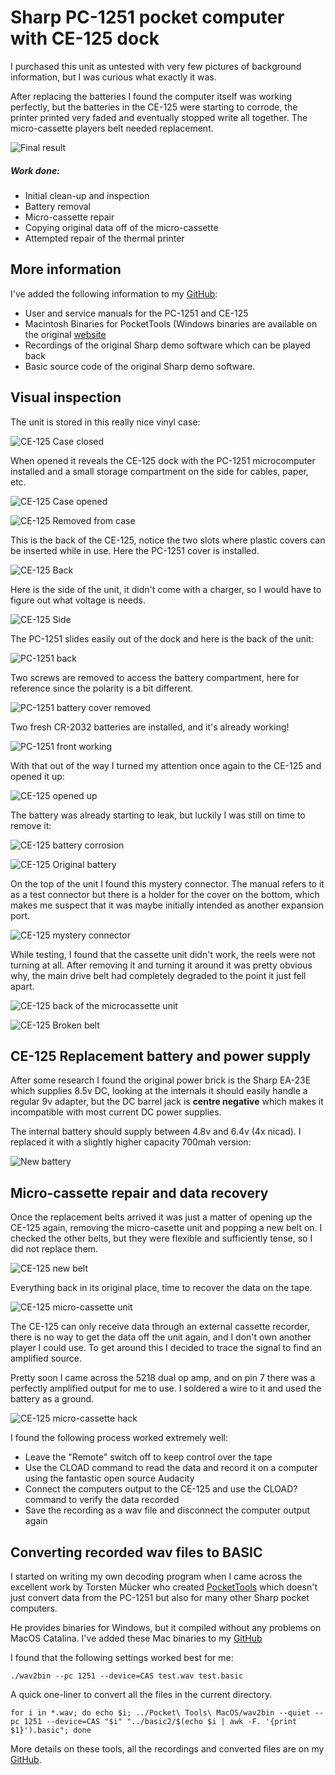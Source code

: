 # Sharp PC-1251 pocket computer with CE-125 dock

I purchased this unit as untested with very few pictures of background information, but I was curious
what exactly it was.

After replacing the batteries I found the computer itself was working perfectly, but the batteries in the
CE-125 were starting to corrode, the printer printed very faded and eventually stopped write all together. The micro-cassette players belt needed replacement.

![Final result](img_019.jpg)

##### Work done:

* Initial clean-up and inspection
* Battery removal
* Micro-cassette repair
* Copying original data off of the micro-cassette
* Attempted repair of the thermal printer

## More information

I've added the following information to my [GitHub](https://github.com/number42net/sharp-pc1251):

* User and service manuals for the PC-1251 and CE-125
* Macintosh Binaries for PocketTools (Windows binaries are available on the original [website](https://www.peil-partner.de/ifhe.de/sharp/)
* Recordings of the original Sharp demo software which can be played back
* Basic source code of the original Sharp demo software.

## Visual inspection

The unit is stored in this really nice vinyl case:

![CE-125 Case closed](img_001.jpg)

When opened it reveals the CE-125 dock with the PC-1251 microcomputer installed and a small
storage compartment on the side for cables, paper, etc.

![CE-125 Case opened](img_002.jpg)

![CE-125 Removed from case](img_003.jpg)

This is the back of the CE-125, notice the two slots where plastic covers can be inserted while in use.
Here the PC-1251 cover is installed.

![CE-125 Back](img_004.jpg)

Here is the side of the unit, it didn't come with a charger, so I would have to figure out what
voltage is needs.

![CE-125 Side](img_005.jpg)

The PC-1251 slides easily out of the dock and here is the back of the unit:

![PC-1251 back](img_006.jpg)

Two screws are removed to access the battery compartment, here for reference since the polarity is
a bit different.

![PC-1251 battery cover removed](img_007.jpg)

Two fresh CR-2032 batteries are installed, and it's already working!

![PC-1251 front working](img_008.jpg)

With that out of the way I turned my attention once again to the CE-125 and opened it up:

![CE-125 opened up](img_009.jpg)

The battery was already starting to leak, but luckily I was still on time to remove it:

![CE-125 battery corrosion](img_010.jpg)

![CE-125 Original battery](img_011.jpg)

On the top of the unit I found this mystery connector. The manual refers to it as a test connector
but there is a holder for the cover on the bottom, which makes me suspect that it was maybe initially
intended as another expansion port.

![CE-125 mystery connector](img_012.jpg)

While testing, I found that the cassette unit didn't work, the reels were not turning at all. After
removing it and turning it around it was pretty obvious why, the main drive belt had completely degraded
to the point it just fell apart.

![CE-125 back of the microcassette unit](img_013.jpg)

![CE-125 Broken belt](img_014.jpg)

## CE-125 Replacement battery and power supply

After some research I found the original power brick is the Sharp EA-23E which supplies 8.5v DC, looking at the internals it should easily handle a regular 9v adapter, but the DC barrel jack is **centre negative** which makes it incompatible with most current DC power supplies.

The internal battery should supply between 4.8v and 6.4v (4x nicad). I replaced it with a slightly higher capacity 700mah version:

![New battery](img_018.jpg)

## Micro-cassette repair and data recovery

Once the replacement belts arrived it was just a matter of opening up the CE-125 again, removing the micro-casette unit and popping a new belt on. I checked the other belts, but they were flexible and sufficiently tense, so I did not replace them.

![CE-125 new belt](img_015.jpg)

Everything back in its original place, time to recover the data on the tape.

![CE-125 micro-cassette unit](img_016.jpg)

The CE-125 can only receive data through an external cassette recorder, there is no way to get the data off the unit again, and I don't own another player I could use. To get around this I decided to trace the signal to find an amplified source.

Pretty soon I came across the 5218 dual op amp, and on pin 7 there was a perfectly amplified output for me to use. I soldered a wire to it and used the battery as a ground.

![CE-125 micro-cassette hack](img_017.jpg)

I found the following process worked extremely well:

* Leave the "Remote" switch off to keep control over the tape
* Use the CLOAD command to read the data and record it on a computer using the fantastic open source Audacity
* Connect the computers output to the CE-125 and use the CLOAD? command to verify the data recorded
* Save the recording as a wav file and disconnect the computer output again

## Converting recorded wav files to BASIC

I started on writing my own decoding program when I came across the excellent work by Torsten Mücker who created [PocketTools](https://www.peil-partner.de/ifhe.de/sharp/) which doesn't just convert data from the PC-1251 but also for many other Sharp pocket computers.

He provides binaries for Windows, but it compiled without any problems on MacOS Catalina. I've added these Mac binaries to my [GitHub](https://github.com/number42net/sharp-pc1251)

I found that the following settings worked best for me:

```
./wav2bin --pc 1251 --device=CAS test.wav test.basic  
```

A quick one-liner to convert all the files in the current directory.
```
for i in *.wav; do echo $i; ../Pocket\ Tools\ MacOS/wav2bin --quiet --pc 1251 --device=CAS "$i" "../basic2/$(echo $i | awk -F. '{print $1}').basic"; done
```

More details on these tools, all the recordings and converted files are on my [GitHub](https://github.com/number42net/sharp-pc1251).
